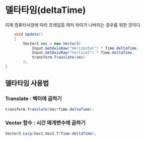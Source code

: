 # 델타타임(deltaTime)
이제 컴퓨터사양에 따라 프레임등 여러 차이가 나버리는 경우를 위한 것이다
```C#
    void Update()
    {
        Vector3 vec = new Vector3(
            Input.GetAxisRaw("Horizontal") * Time.deltaTime,
            Input.GetAxisRaw("Vertical") * Time.deltaTime,
            transform.Translate(vec)
        );
}
```
## 델타타임 사용법
### Translate : 벡터에 곱하기  
```C#
transform.Translate(Vec*Time.deltaTime);
```
### Vector 함수 : 시간 매개변수에 곱하기  
```C#
Vector3.Lerp(Vec1,Vec2,T*Time.deltaTime);
```
